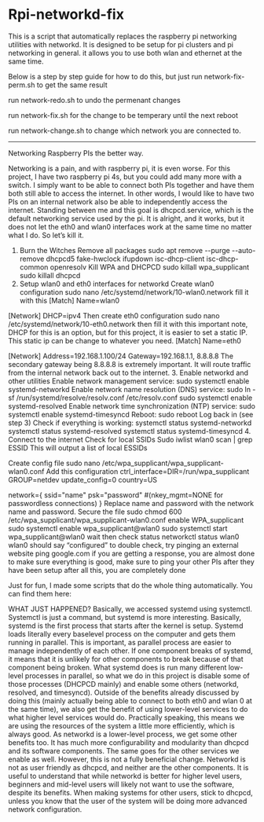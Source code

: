 # Rpi-networkd-fix
This is a script that automatically replaces the raspberry pi networking utilities with networkd. It is designed to be setup for pi clusters and pi networking in general. it allows you to use both wlan and ethernet at the same time.

Below is a step by step guide for how to do this, but just run network-fix-perm.sh to get the same result

run network-redo.sh to undo the permenant changes

run network-fix.sh for the change to be temperary until the next reboot

run network-change.sh to change which network you are connected to.



_________________________________________________________________________
Networking Raspberry PIs the better way.

Networking is a pain, and with raspberry pi, it is even worse. For this project, I have two raspberry pi 4s, but you could add many more with a switch. I simply want to be able to connect both PIs together and have them both still able to access the internet. In other words, I would like to have two PIs on an internal network also be able to independently access the internet. Standing between me and this goal is dhcpcd.service, which is the default networking service used by the pi. It is alright, and it works, but it does not let the eth0 and wlan0 interfaces work at the same time no matter what I do. So let’s kill it.
1.	Burn the Witches
Remove all packages
sudo apt remove --purge --auto-remove dhcpcd5 fake-hwclock ifupdown isc-dhcp-client isc-dhcp-common openresolv
Kill WPA and DHCPCD
sudo killall wpa_supplicant
sudo killall dhcpcd
2.	Setup wlan0 and eth0 interfaces for networkd
Create wlan0 configuration 
sudo nano /etc/systemd/network/10-wlan0.network
fill it with this
[Match]
Name=wlan0

[Network]
DHCP=ipv4
Then create eth0 configuration
sudo nano /etc/systemd/network/10-eth0.network
then fill it with this 
important note, DHCP for this is an option, but for this project, it is easier to set a static IP. This static ip can be change to whatever you need.
[Match]
Name=eth0

[Network]
Address=192.168.1.100/24
Gateway=192.168.1.1, 8.8.8.8
The secondary gateway being 8.8.8.8 is extremely important. It will route traffic from the internal network back out to the internet.
3.	Enable networkd and other utilities
Enable network management service:
sudo systemctl enable systemd-networkd
Enable network name resolution (DNS) service:
sudo ln -sf /run/systemd/resolve/resolv.conf /etc/resolv.conf
sudo systemctl enable systemd-resolved
Enable network time synchronization (NTP) service:
sudo systemctl enable systemd-timesyncd
Reboot:
sudo reboot
Log back in (see step 3)
Check if everything is working:
systemctl status systemd-networkd
systemctl status systemd-resolved
systemctl status systemd-timesyncd
4.	Connect to the internet
Check for local SSIDs 
Sudo iwlist wlan0 scan | grep ESSID
This will output a list of local ESSIDs

Create config file
sudo nano /etc/wpa_supplicant/wpa_supplicant-wlan0.conf
Add this configuration
ctrl_interface=DIR=/run/wpa_supplicant GROUP=netdev
update_config=0
country=US

network={
    ssid="name"
    psk="password"
   #(nkey_mgmt=NONE for passwordless connections)
}
Replace name and password with the network name and password.
Secure the file
sudo chmod 600 /etc/wpa_supplicant/wpa_supplicant-wlan0.conf
enable WPA_supplicant
sudo systemctl enable wpa_supplicant@wlan0
sudo systemctl start wpa_supplicant@wlan0
wait then check status
networkctl status wlan0
wlan0 should say “configured”
to double check, try pinging an external website
ping google.com
if you are getting a response, you are almost done
to make sure everything is good, make sure to ping your other PIs after they have been setup
after all this, you are completely done

Just for fun, I made some scripts that do the whole thing automatically. You can find them here:


WHAT JUST HAPPENED?
Basically, we accessed systemd using systemctl. Systemctl is just a command, but systemd is more interesting. Basically, systemd is the first process that starts after the kernel is setup. Systemd loads literally every baselevel process on the computer and gets them running in parallel. This is important, as parallel process are easier to manage independently of each other. If one component breaks of systemd, it means that it is unlikely for other components to break because of that component being broken. 
What systemd does is run many different low-level processes in parallel, so what we do in this project is disable some of those processes (DHCPCD mainly) and enable some others (networkd, resolved, and timesyncd). Outside of the benefits already discussed by doing this (mainly actually being able to connect to both eth0 and wlan 0 at the same time), we also get the benefit of using lower-level services to do what higher level services would do. Practically speaking, this means we are using the resources of the system a little more efficiently, which is always good.
As networkd is a lower-level process, we get some other benefits too. It has much more configurability and modularity than dhcpcd and its software components. The same goes for the other services we enable as well.
However, this is not a fully beneficial change. Networkd is not as user friendly as dhcpcd, and neither are the other components. It is useful to understand that while networkd is better for higher level users, beginners and mid-level users will likely not want to use the software, despite its benefits. When making systems for other users, stick to dhcpcd, unless you know that the user of the system will be doing more advanced network configuration.
